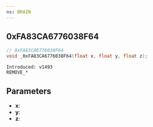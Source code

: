 ```yaml
---
ns: BRAIN
---
```

## 0xFA83CA6776038F64

```c
// 0xFA83CA6776038F64
void _0xFA83CA6776038F64(float x, float y, float z);
```

```
Introduced: v1493
REMOVE_*
```

## Parameters
* **x**:
* **y**:
* **z**:

